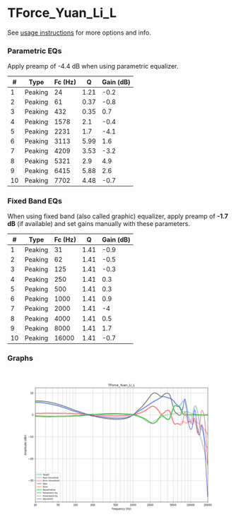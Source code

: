 # TForce_Yuan_Li_L
See [usage instructions](https://github.com/jaakkopasanen/AutoEq#usage) for more options and info.

### Parametric EQs
Apply preamp of -4.4 dB when using parametric equalizer.

|   # | Type    |   Fc (Hz) |    Q |   Gain (dB) |
|-----|---------|-----------|------|-------------|
|   1 | Peaking |        24 | 1.21 |        -0.2 |
|   2 | Peaking |        61 | 0.37 |        -0.8 |
|   3 | Peaking |       432 | 0.35 |         0.7 |
|   4 | Peaking |      1578 | 2.1  |        -0.4 |
|   5 | Peaking |      2231 | 1.7  |        -4.1 |
|   6 | Peaking |      3113 | 5.99 |         1.6 |
|   7 | Peaking |      4209 | 3.53 |        -3.2 |
|   8 | Peaking |      5321 | 2.9  |         4.9 |
|   9 | Peaking |      6415 | 5.88 |         2.6 |
|  10 | Peaking |      7702 | 4.48 |        -0.7 |

### Fixed Band EQs
When using fixed band (also called graphic) equalizer, apply preamp of **-1.7 dB** (if available) and set gains manually with these parameters.

|   # | Type    |   Fc (Hz) |    Q |   Gain (dB) |
|-----|---------|-----------|------|-------------|
|   1 | Peaking |        31 | 1.41 |        -0.9 |
|   2 | Peaking |        62 | 1.41 |        -0.5 |
|   3 | Peaking |       125 | 1.41 |        -0.3 |
|   4 | Peaking |       250 | 1.41 |         0.3 |
|   5 | Peaking |       500 | 1.41 |         0.3 |
|   6 | Peaking |      1000 | 1.41 |         0.9 |
|   7 | Peaking |      2000 | 1.41 |        -4   |
|   8 | Peaking |      4000 | 1.41 |         0.5 |
|   9 | Peaking |      8000 | 1.41 |         1.7 |
|  10 | Peaking |     16000 | 1.41 |        -0.7 |

### Graphs
![](./TForce_Yuan_Li_L.png)
